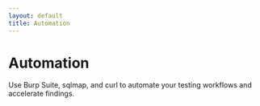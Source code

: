 ```yaml
---
layout: default
title: Automation
---
```


# Automation

Use Burp Suite, sqlmap, and curl to automate your testing workflows and accelerate findings.
